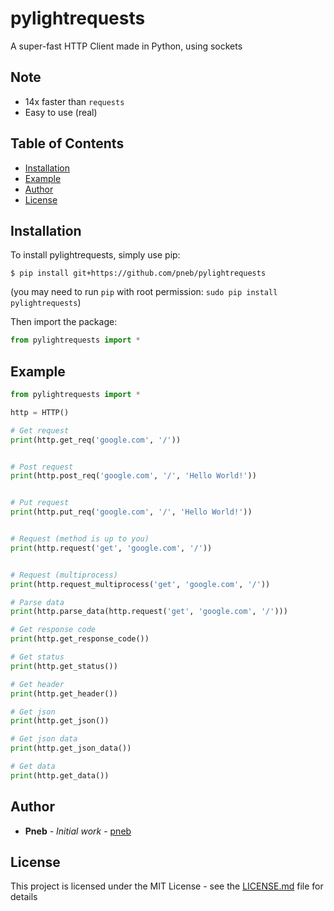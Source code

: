 # pylightrequests
A super-fast HTTP Client made in Python, using sockets

## Note

- 14x faster than `requests`
- Easy to use (real)

## Table of Contents
<a name="table-of-contents"></a>
* [Installation](#installation)
* [Example](#example)
* [Author](#author)
* [License](#license)

## Installation
<a name="installation"></a>

To install pylightrequests, simply use pip:

```
$ pip install git+https://github.com/pneb/pylightrequests
```
(you may need to run `pip` with root permission: `sudo pip install pylightrequests`)

Then import the package:
```python
from pylightrequests import *
```

## Example
<a name="example"></a>

```python
from pylightrequests import *

http = HTTP()

# Get request
print(http.get_req('google.com', '/'))


# Post request
print(http.post_req('google.com', '/', 'Hello World!'))


# Put request
print(http.put_req('google.com', '/', 'Hello World!'))


# Request (method is up to you)
print(http.request('get', 'google.com', '/'))


# Request (multiprocess)
print(http.request_multiprocess('get', 'google.com', '/'))

# Parse data
print(http.parse_data(http.request('get', 'google.com', '/')))

# Get response code
print(http.get_response_code())

# Get status
print(http.get_status())

# Get header
print(http.get_header())

# Get json
print(http.get_json())

# Get json data
print(http.get_json_data())

# Get data
print(http.get_data())
```



## Author
<a name="author"></a>

* **Pneb** - *Initial work* - [pneb](https://github.com/pneb)


## License
<a name="license"></a>

This project is licensed under the MIT License - see the [LICENSE.md](LICENSE.md) file for details
```
